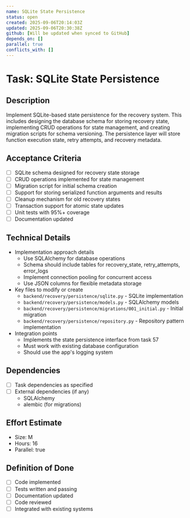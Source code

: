```yaml
---
name: SQLite State Persistence
status: open
created: 2025-09-06T20:14:03Z
updated: 2025-09-06T20:30:38Z
github: [Will be updated when synced to GitHub]
depends_on: []
parallel: true
conflicts_with: []
---
```


# Task: SQLite State Persistence

## Description
Implement SQLite-based state persistence for the recovery system. This includes designing the database schema for storing recovery state, implementing CRUD operations for state management, and creating migration scripts for schema versioning. The persistence layer will store function execution state, retry attempts, and recovery metadata.

## Acceptance Criteria
- [ ] SQLite schema designed for recovery state storage
- [ ] CRUD operations implemented for state management
- [ ] Migration script for initial schema creation
- [ ] Support for storing serialized function arguments and results
- [ ] Cleanup mechanism for old recovery states
- [ ] Transaction support for atomic state updates
- [ ] Unit tests with 95%+ coverage
- [ ] Documentation updated

## Technical Details
- Implementation approach details
  - Use SQLAlchemy for database operations
  - Schema should include tables for recovery_state, retry_attempts, error_logs
  - Implement connection pooling for concurrent access
  - Use JSON columns for flexible metadata storage
- Key files to modify or create
  - `backend/recovery/persistence/sqlite.py` - SQLite implementation
  - `backend/recovery/persistence/models.py` - SQLAlchemy models
  - `backend/recovery/persistence/migrations/001_initial.py` - Initial migration
  - `backend/recovery/persistence/repository.py` - Repository pattern implementation
- Integration points
  - Implements the state persistence interface from task 57
  - Must work with existing database configuration
  - Should use the app's logging system

## Dependencies
- [ ] Task dependencies as specified
- [ ] External dependencies (if any)
  - SQLAlchemy
  - alembic (for migrations)

## Effort Estimate
- Size: M
- Hours: 16
- Parallel: true

## Definition of Done
- [ ] Code implemented
- [ ] Tests written and passing
- [ ] Documentation updated
- [ ] Code reviewed
- [ ] Integrated with existing systems
